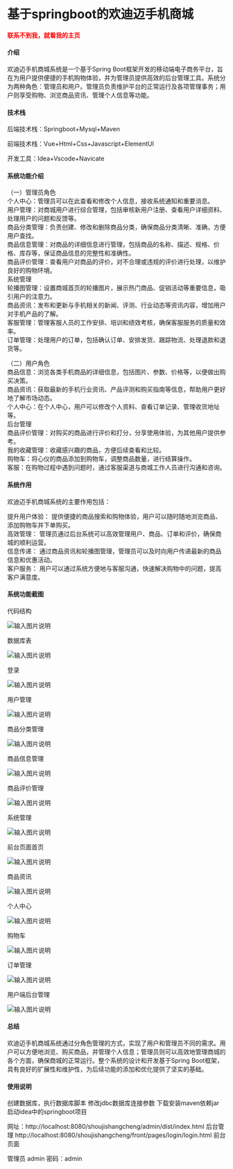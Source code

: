 # 基于springboot的欢迪迈手机商城

<h4 style='color:red'>联系不到我，就看我的主页 </h4> 
 
#### 介绍

欢迪迈手机商城系统是一个基于Spring Boot框架开发的移动端电子商务平台，旨在为用户提供便捷的手机购物体验，并为管理员提供高效的后台管理工具。系统分为两种角色：管理员和用户。管理员负责维护平台的正常运行及各项管理事务；用户则享受购物、浏览商品资讯、管理个人信息等功能。

#### 技术栈

后端技术栈：Springboot+Mysql+Maven

前端技术栈：Vue+Html+Css+Javascript+ElementUI

开发工具：Idea+Vscode+Navicate

#### 系统功能介绍

（一）管理员角色  
个人中心：管理员可以在此查看和修改个人信息，接收系统通知和重要消息。  
用户管理：对商城用户进行综合管理，包括审核新用户注册、查看用户详细资料、处理用户的问题和反馈等。  
商品分类管理：负责创建、修改和删除商品分类，确保商品分类清晰、准确，方便用户查找。  
商品信息管理：对商品的详细信息进行管理，包括商品的名称、描述、规格、价格、库存等，保证商品信息的完整性和准确性。  
商品评价管理：查看用户对商品的评价，对不合理或违规的评价进行处理，以维护良好的购物环境。  
系统管理  
轮播图管理：设置商城首页的轮播图片，展示热门商品、促销活动等重要信息，吸引用户的注意力。  
商品资讯：发布和更新与手机相关的新闻、评测、行业动态等资讯内容，增加用户对手机产品的了解。  
客服管理：管理客服人员的工作安排、培训和绩效考核，确保客服服务的质量和效率。  
订单管理：处理用户的订单，包括确认订单、安排发货、跟踪物流、处理退款和退货等。  

（二）用户角色  
商品信息：浏览各类手机商品的详细信息，包括图片、参数、价格等，以便做出购买决策。  
商品资讯：获取最新的手机行业资讯、产品评测和购买指南等信息，帮助用户更好地了解市场动态。  
个人中心：在个人中心，用户可以修改个人资料、查看订单记录、管理收货地址等。  
后台管理  
商品评价管理：对购买的商品进行评价和打分，分享使用体验，为其他用户提供参考。  
我的收藏管理：收藏感兴趣的商品，方便后续查看和比较。  
购物车：将心仪的商品添加到购物车，调整商品数量，进行结算操作。  
客服：在购物过程中遇到问题时，通过客服渠道与商城工作人员进行沟通和咨询。  

#### 系统作用

欢迪迈手机商城系统的主要作用包括：  

提升用户体验： 提供便捷的商品搜索和购物体验，用户可以随时随地浏览商品、添加购物车并下单购买。  
高效管理： 管理员通过后台系统可以高效管理用户、商品、订单和评价，确保商城的顺利运营。  
信息传递： 通过商品资讯和轮播图管理，管理员可以及时向用户传递最新的商品信息和优惠活动。  
客户服务： 用户可以通过系统方便地与客服沟通，快速解决购物中的问题，提高客户满意度。  

#### 系统功能截图

代码结构

![输入图片说明](images/dcb2b511c299a9d025c0556ee55edf6.png)

数据库表

![输入图片说明](images/25dad3769e1f52c3e6d38737e65bb14.png)

登录

![输入图片说明](images/ca3b55ec0b133f089e5e268dee641a7.png)

用户管理

![输入图片说明](images/8d5d2ac4f4a89dbe2d3d9ca8908ce20.png)

商品分类管理

![输入图片说明](images/d110c0f25c67a2eefc2438fce6e0940.png)

商品信息管理

![输入图片说明](images/6e239417f128a73593e10ef91b7804c.png)

商品评价管理

![输入图片说明](images/a4c07052c2a14dd5c705fca50ea6f34.png)

系统管理

![输入图片说明](images/6bc54761f46b81d0571eb059af1241a.png)

前台页面首页

![输入图片说明](images/3e3788e9715864bab0850ec72e39da4.png)

商品资讯

![输入图片说明](images/5ff34f23bc78c0906701149cf14e757.png)

个人中心

![输入图片说明](images/6ac3419fa3954045358e78e84497d8c.png)

购物车

![输入图片说明](images/b8001e5fce232df4d71c1434d2cbb90.png)

订单管理

![输入图片说明](images/2753a8e53822e16614a8e074959d44f.png)

用户端后台管理

![输入图片说明](images/7b8e39452b314dffbe4a1d4eae9bddd.png)

#### 总结

欢迪迈手机商城系统通过分角色管理的方式，实现了用户和管理员不同的需求。用户可以方便地浏览、购买商品，并管理个人信息；管理员则可以高效地管理商城的各个方面，确保商城的正常运行。整个系统的设计和开发基于Spring Boot框架，具有良好的扩展性和维护性，为后续功能的添加和优化提供了坚实的基础。

#### 使用说明

创建数据库，执行数据库脚本 修改jdbc数据库连接参数 下载安装maven依赖jar 启动idea中的springboot项目

网址：http://localhost:8080/shoujishangcheng/admin/dist/index.html 后台管理  http://localhost:8080/shoujishangcheng/front/pages/login/login.html 前台页面

管理员  admin  密码：admin     
